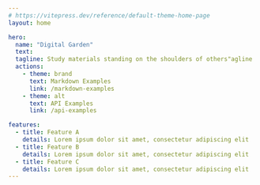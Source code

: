 ```yaml
---
# https://vitepress.dev/reference/default-theme-home-page
layout: home

hero:
  name: "Digital Garden"
  text: 
  tagline: Study materials standing on the shoulders of others"agline
  actions:
    - theme: brand
      text: Markdown Examples
      link: /markdown-examples
    - theme: alt
      text: API Examples
      link: /api-examples

features:
  - title: Feature A
    details: Lorem ipsum dolor sit amet, consectetur adipiscing elit
  - title: Feature B
    details: Lorem ipsum dolor sit amet, consectetur adipiscing elit
  - title: Feature C
    details: Lorem ipsum dolor sit amet, consectetur adipiscing elit
---
```


